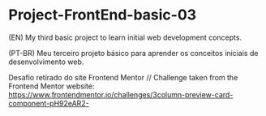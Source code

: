 # Project-FrontEnd-basic-03
(EN) My third basic project to learn initial web development concepts.

(PT-BR) Meu terceiro projeto básico para aprender os conceitos iniciais de desenvolvimento web.

Desafio retirado do site Frontend Mentor // Challenge taken from the Frontend Mentor website:
https://www.frontendmentor.io/challenges/3column-preview-card-component-pH92eAR2-